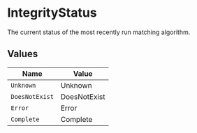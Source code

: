 # IntegrityStatus

The current status of the most recently run matching algorithm.


## Values

| Name           | Value          |
| -------------- | -------------- |
| `Unknown`      | Unknown        |
| `DoesNotExist` | DoesNotExist   |
| `Error`        | Error          |
| `Complete`     | Complete       |